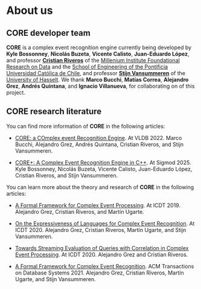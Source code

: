 # About us

## CORE developer team

**CORE** is a complex event recognition engine currently being developed by **Kyle Bossonney**, **Nicolás Buzeta**, **Vicente Calisto**, **Juan-Eduardo López**, and professor [**Cristian Riveros**](https://scholar.google.com/citations?user=wkDO2HIAAAAJ) of the [Millenium Institute Foundational Research on Data](https://imfd.cl/en/) and the [School of Engineering of the Pontificia Universidad Católica de Chile](https://www.ing.uc.cl/en/), and professor [**Stijn Vansummeren**](https://www.uhasselt.be/en/who-is-who/stijn-vansummeren) of the [University of Hasselt](https://www.uhasselt.be/en). We thank **Marco Bucchi**, **Matías Correa**, **Alejandro Grez**, **Andrés Quintana**, and **Ignacio Villanueva**, for collaborating on of this project.

## CORE research literature

You can find more information of **CORE** in the following articles:

- [CORE: a COmplex event Recognition Engine](https://www.vldb.org/pvldb/vol15/p1951-riveros.pdf). At VLDB 2022.
Marco Bucchi, Alejandro Grez, Andrés Quintana, Cristian Riveros, and Stijn Vansummeren.

- [CORE+: A Complex Event Recognition Engine in C++](https://dl.acm.org/doi/10.1145/3722212.3725090). At Sigmod 2025.
Kyle Bossonney, Nicolás Buzeta, Vicente Calisto, Juan-Eduardo López, Cristian Riveros, and Stijn Vansummeren.

You can learn more about the theory and research of **CORE** in the following articles:

- [A Formal Framework for Complex Event Processing](https://drops.dagstuhl.de/entities/document/10.4230/LIPIcs.ICDT.2019.5). At ICDT 2019.
Alejandro Grez, Cristian Riveros, and Martín Ugarte.

- [On the Expressiveness of Languages for Complex Event Recognition](https://drops.dagstuhl.de/entities/document/10.4230/LIPIcs.ICDT.2020.15). At ICDT 2020.
Alejandro Grez, Cristian Riveros, Martín Ugarte, and Stijn Vansummeren.

- [Towards Streaming Evaluation of Queries with Correlation in Complex Event Processing](https://drops.dagstuhl.de/entities/document/10.4230/LIPIcs.ICDT.2020.14). At ICDT 2020.
Alejandro Grez and Cristian Riveros.

- [A Formal Framework for Complex Event Recognition](https://dl.acm.org/doi/full/10.1145/3485463?casa_token=tPPVm9yvaooAAAAA%3ACOlENuJ0bGFeUCWctvgWpWRZXhm8OF7P6d8PeY1vdAXsaHiHXhRqYETQYxRhRAKV27QYy0erO85vUm0). ACM Transactions on Database Systems 2021. Alejandro Grez, Cristian Riveros, Martín Ugarte, and Stijn Vansummeren.


